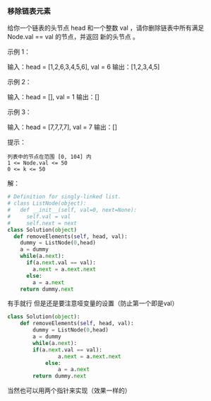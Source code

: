 ### 移除链表元素

给你一个链表的头节点 head 和一个整数 val ，请你删除链表中所有满足 Node.val == val 的节点，并返回 新的头节点 。

 

示例 1：

输入：head = [1,2,6,3,4,5,6], val = 6
输出：[1,2,3,4,5]

示例 2：

输入：head = [], val = 1
输出：[]

示例 3：

输入：head = [7,7,7,7], val = 7
输出：[]

 

提示：

    列表中的节点在范围 [0, 104] 内
    1 <= Node.val <= 50
    0 <= k <= 50







解：

```python
# Definition for singly-linked list.
# class ListNode(object):
#   def __init__(self, val=0, next=None):
#     self.val = val
#     self.next = next
class Solution(object)
  def removeElements(self, head, val):
    dummy = ListNode(0,head)
    a = dummy
    while(a.next):
      if(a.next.val == val):
        a.next = a.next.next
      else:
        a = a.next
    return dummy.next
```





有手就行 但是还是要注意哑变量的设置（防止第一个即是val）





```python
class Solution(object):
    def removeElements(self, head, val):
        dummy = ListNode(0,head)
        a = dummy
        while(a.next):
        if(a.next.val == val):
                a.next = a.next.next
            else:
                a = a.next
        return dummy.next
```

当然也可以用两个指针来实现（效果一样的）

